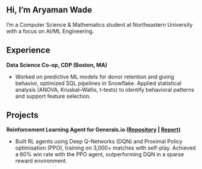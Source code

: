 ## Hi, I’m Aryaman Wade

I’m a Computer Science & Mathematics student at Northeastern University with a focus on AI/ML Engineering.

## Experience

**Data Science Co-op, CDP (Boston, MA)**

- Worked on predictive ML models for donor retention and giving behavior, optimized SQL pipelines in Snowflake. 
Applied statistical analysis (ANOVA, Kruskal–Wallis, t-tests) to identify behavioral patterns and support feature selection.

## Projects

**Reinforcement Learning Agent for Generals.io ([Repository](https://github.com/wade-ary/generals-ai) | [Report](https://drive.google.com/file/d/1KUvGMwJkPsz-Hczu0mFMBCC4iljwj6bG/view))**

- Built RL agents using Deep Q-Networks (DQN) and Proximal Policy optimisation (PPO), training on 3,000+ matches with self-play. 
Achieved a 60% win rate with the PPO agent, outperforming DQN in a sparse reward environment.



